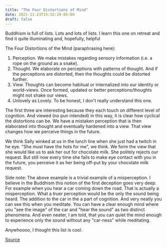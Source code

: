 ```yaml
---
title: "The Four Distortions of Mind"
date: 2021-11-23T15:32:29-05:00
draft: false
---
```


Buddhism is full of lists. Lots and lots of lists. I learn this one on retreat and find it quite illuminating and, hopefully, helpful

The Four Distortions of the Mind (paraphrasing here):

1. Perception. We make mistakes regarding sensory information (i.e. a rope on the ground as a snake).
2. Thought. We elaborate on perceptions with patterns of thought. And if the perceptions are distorted, then the thoughts could be distorted further.
3. View. Thoughts can become habitual or internalized into our identity or world-views. Once formed, updated or better perceptions/thoughts might not shake our views.
4. Unlovely as Lovely. To be honest, I don't really understand this one.

The first three are interesting because they each touch on different level of cognition. And viewed (no pun intended) in this way, it is clear how cyclical the distortions can be. We have a mistaken perception that is then elaborated into thought and eventually hardened into a view. That view changes how we perceive things in the future.

We think Sally winked at us in the lunch line when she just had a twitch in he eye. "She must have the hots for me", we think. We form the view that she would like us to ask her out for chocolate milk. She politely rejects our request. But still now every time she fails to make eye contact with you in the future, you perceive it as her being off-put by your chocolate milk request.

Side note: The above example is a trivial example of a misperception. I believe in the Buddhism this notion of the first deception goes very deep. For example when you hear a car coming down the road. That is actually a misperception. What a truer perception would be the only the sound being heard. The addition to the car in the a part of cognition. And very neatly you can see this when you meditate. You can have a clear enough mind where you "see the image" of the car and "hear the sound" as two distinct phenomena. And even neater, I am told, that you can quiet the mind enough to experience only the sound without any "car-ness" while meditating.

Anywhoooo, I thought this list is cool.

[Source](https://www.buddhistinquiry.org/article/the-distortions-of-the-mind-a%E1%B9%85guttara-nikaya-449/)


